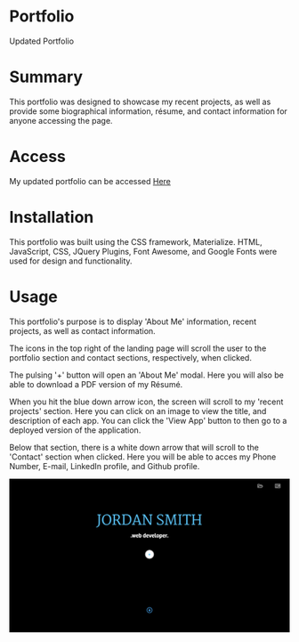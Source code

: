 # Portfolio
Updated Portfolio

# Summary
This portfolio was designed to showcase my recent projects, as well as provide some biographical information, résume, and contact information for anyone accessing the page.
    
# Access
My updated portfolio can be accessed [Here](https://jsmith.xyz "Here")

# Installation
This portfolio was built using the CSS framework, Materialize. 
HTML, JavaScript, CSS, JQuery Plugins, Font Awesome, and Google Fonts were used for design and functionality.

# Usage
This portfolio's purpose is to display 'About Me' information, recent projects, as well as contact information.

The icons in the top right of the landing page will scroll the user to the portfolio section and contact sections, respectively, when clicked. 

The pulsing '+' button will open an 'About Me' modal. Here you will also be able to download a PDF version of my Résumé.

When you hit the blue down arrow icon, the screen will scroll to my 'recent projects' section. Here you can click on an image to view the title, and description of each app. You can click the 'View App' button to then go to a deployed version of the application.

Below that section, there is a white down arrow that will scroll to the 'Contact' section when clicked. Here you will be able to acces my Phone Number, E-mail, LinkedIn profile, and Github profile.



![portfolio](images/PortfolioScreenShot1.png)